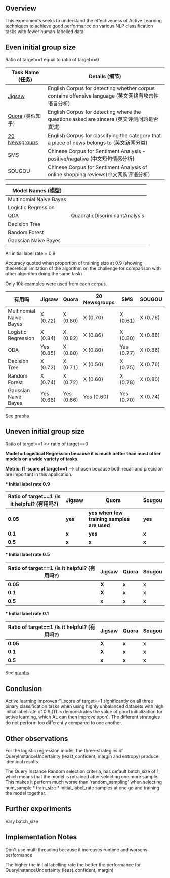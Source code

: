 ## Overview

This experiments seeks to understand the effectiveness of Active Learning techniques to achieve good performance on various NLP classification tasks with fewer human-labelled data.

## Even initial group size

Ratio of target==1 equal to ratio of target==0


| Task Name (任务) | Details (细节) |
| --- | --- |
| [Jigsaw](https://www.kaggle.com/c/jigsaw-toxic-comment-classification-challenge) | English Corpus for detecting whether corpus contains offensive language (英文网络有攻击性语言分析) |
| [Quora](https://www.kaggle.com/c/quora-insincere-questions-classification) (类似知乎) | English Corpus for detecting where the questions asked are sincere (英文评测问题是否真诚) |
| [20 Newsgroups](https://scikit-learn.org/0.19/datasets/twenty_newsgroups.html) | English Corpus for classifying the category that a piece of news belongs to (英文新闻分类) |
| SMS | Chinese Corpus for Sentiment Analysis - positive/negative (中文短句情感分析) |
| SOUGOU | Chinese Corpus for Sentiment Analysis of online shopping reviews(中文网购评语分析) |

| Model Names (模型) |   |
| --- | --- |
| Multinomial Naive Bayes |   |
| Logistic Regression |   |
| QDA | QuadraticDiscriminantAnalysis |
| Decision Tree |   |
| Random Forest |   |
| Gaussian Naive Bayes |   |

All initial label rate = 0.9

Accuracy quoted when proportion of training size at 0.9 (showing theoretical limitation of the algorithm on the challenge for comparison with other algorithm doing the same task)

Only 10k examples were used from each corpus.


| 有用吗 | Jigsaw | Quora | 20 Newsgroups | SMS | SOUGOU |
| --- | --- | --- | --- | --- | --- |
| Multinomial Naive Bayes | X (0.72) | X (0.80) | X (0.70) | X (0.61) | X (0.76) |
| Logistic Regression | X (0.84) | X (0.82) | X (0.86) | X (0.80) | X (0.88) |
| QDA | Yes (0.85) | X (0.80) | X (0.80) | Yes (0.77) | X (0.86) |
| Decision Tree | X  (0.72) | X (0.71) | X (0.50) | X (0.75) | X (0.76) |
| Random Forest | X (0.74) | X (0.72) | X (0.60) | X (0.78) | X (0.80) |
| Gaussian Naive Bayes | Yes (0.66) | Yes (0.66) | Yes (0.60) | Yes (0.70) | X (0.74) |

See [graphs](graphs)

## Uneven initial group size

Ratio of target==1 << ratio of target==0

**Model = Logistical Regression because it is much better than most other models on a wide variety of tasks.**

**Metric: f1-score of target==1** --> chosen because both recall and precision are important in this application.

**\* Initial label rate 0.9**

| Ratio of target==1 /Is it helpful? (有用吗?) | Jigsaw | Quora | Sougou |
| --- | --- | --- | --- |
| **0.05** | **yes** | **yes when few training samples are used** | **yes** |
| **0.1** | **x** | **yes** | **x** |
| **0.5** | **x** | **x** | **x** |

**\* Initial label rate 0.5**

| Ratio of target==1 /Is it helpful? (有用吗?) | Jigsaw | Quora | Sougou |
| --- | --- | --- | --- |
| **0.05** | **X** | **x** | **x** |
| **0.1** | **X** | **x** | **x** |
| **0.5** | **x** | **x** | **x** |

**\* Initial label rate 0.1**

| Ratio of target==1 /Is it helpful? (有用吗?) | Jigsaw | Quora | Sougou |
| --- | --- | --- | --- |
| **0.05** | **X** | **x** | **x** |
| **0.1** | **X** | **x** | **x** |
| **0.5** | **x** | **x** | **x** |

See [graphs](new_graphs)

## Conclusion

Active learning improves f1\_score of target==1 significantly on all three binary classification tasks when using highly unbalanced datasets with high initial label rate of 0.9 (This demonstrates the value of good initialization for active learning, which AL can then improve upon). The different strategies do not perform too differently compared to one another.

## Other observations

For the logistic regression model, the three-strategies of  QueryInstanceUncertainty (least\_confident, margin and entropy) produce identical results

The Query Instance Random selection criteria, has default batch\_size of 1, which means that the model is retrained after selecting one more sample. This makes it perform much worse than &#39;random\_sampling&#39; when selecting num\_sample \* train\_size \* initial\_label\_rate samples at one go and training the model together.

## Further experiments

Vary batch\_size


## Implementation Notes

Don't use multi threading because it increases runtime and worsens performance

The higher the initial labelling rate the better the performance for QueryInstanceUncertainty (least_confident, margin)
